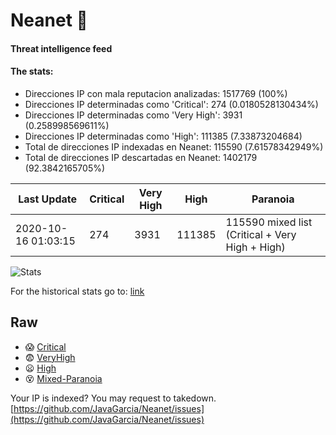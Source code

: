 # Neanet :hocho:
#### Threat intelligence feed
#### The stats:

- Direcciones IP con mala reputacion analizadas: 1517769 (100%)
- Direcciones IP determinadas como 'Critical':  274 (0.0180528130434%)
- Direcciones IP determinadas como 'Very High':  3931 (0.258998569611%)
- Direcciones IP determinadas como 'High':  111385 (7.33873204684)
- Total de direcciones IP indexadas en Neanet:  115590 (7.61578342949%)
- Total de direcciones IP descartadas en Neanet:  1402179 (92.3842165705%)

| Last Update | Critical | Very High | High | Paranoia |
| --- | --- | --- | --- | --- |
| 2020-10-16 01:03:15 | 274 | 3931 | 111385 | 115590 mixed list (Critical + Very High + High)|

![Stats](https://docs.google.com/spreadsheets/d/e/2PACX-1vSnaNMIXVabIpDJjufMlzH7poXnshF3mgd8Is1g9ytUEzVsP5my4Trn8f-xkoLLQ38xpL3HtmUexLo6/pubchart?oid=501124687&format=image)

For the historical stats go to: [link](/stats.csv)
## Raw
- :scream: [Critical](https://raw.githubusercontent.com/JavaGarcia/Neanet/master/blacklists/neanet_critical.txt)
- :fearful: [VeryHigh](https://raw.githubusercontent.com/JavaGarcia/Neanet/master/blacklists/neanet_veryHigh.txtt)
- :frowning: [High](https://raw.githubusercontent.com/JavaGarcia/Neanet/master/blacklists/neanet_high.txt)
- :dizzy_face: [Mixed-Paranoia](https://raw.githubusercontent.com/JavaGarcia/Neanet/master/blacklists/neanet_all.txt)


Your IP is indexed? You may request to takedown. [https://github.com/JavaGarcia/Neanet/issues](https://github.com/JavaGarcia/Neanet/issues)




























































































































































































































































































































































































































































































































































































































































































































































































































































































































































































































































































































































































































































































































































































































































































